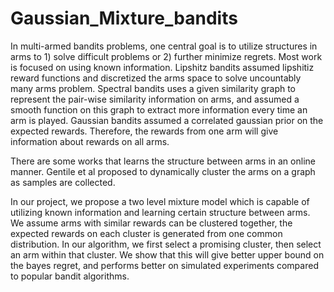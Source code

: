 # Gaussian_Mixture_bandits
In multi-armed bandits problems, one central goal is to utilize structures in arms to 1) solve difficult problems or 2) further minimize regrets. Most work is focused on using known information. Lipshitz bandits assumed lipshitiz reward functions and discretized the arms space to solve uncountably many arms problem. Spectral bandits uses a given similarity graph to represent the pair-wise similarity information on arms, and assumed a smooth function on this graph to extract more information every time an arm is played. Gaussian bandits assumed a correlated gaussian prior on the expected rewards. Therefore, the rewards from one arm will give information about rewards on all arms.



There are some works that learns the structure between arms in an online manner. Gentile et al proposed to dynamically cluster the arms on a graph as samples are collected. 

In our project, we propose a two level mixture model which is capable of utilizing known information and learning certain structure between arms. We assume arms with similar rewards can be clustered together, the expected rewards on each cluster is generated from one common distribution. In our algorithm, we first select a promising cluster, then select an arm within that cluster.  We show that this will give better upper bound on the bayes regret, and performs better on simulated experiments compared to popular bandit algorithms.
